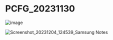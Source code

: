 # PCFG_20231130


![image](https://github.com/c0dms2/PCFG_20231130/assets/133835186/1b14f769-22a1-45da-bfa2-ae76a4c6ca33)

![Screenshot_20231204_124539_Samsung Notes](https://github.com/c0dms2/PCFG_20231130/assets/133835186/bcc02966-b70d-4261-8a4e-aa0018544c62)


